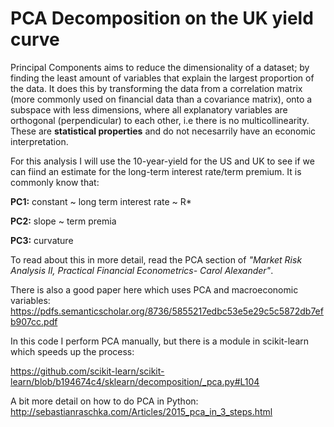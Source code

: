 # PCA Decomposition on the UK yield curve

Principal Components aims to reduce the dimensionality of a dataset; by finding the least amount of variables that explain the largest proportion of the data. It does this by transforming the data from a correlation matrix (more commonly used on financial data than a covariance matrix), onto a subspace with less dimensions, where all explanatory variables are orthogonal (perpendicular) to each other, i.e there is no multicollinearity. These are <b>statistical properties</b> and do not necesarrily have an economic interpretation.

For this analysis I will use the 10-year-yield for the US and UK to see if we can fiind an estimate for the long-term interest rate/term premium. It is commonly know that:

<b>PC1:</b> constant ~ long term interest rate ~ R*

<b>PC2:</b> slope ~ term premia

<b>PC3:</b> curvature

To read about this in more detail, read the PCA section of <i>"Market Risk Analysis II, Practical Financial Econometrics- Carol Alexander"</i>.

There is also a good paper here which uses PCA and macroeconomic variables: https://pdfs.semanticscholar.org/8736/5855217edbc53e5e29c5c5872db7efb907cc.pdf

In this code I perform PCA manually, but there is a module in scikit-learn which speeds up the process:

https://github.com/scikit-learn/scikit-learn/blob/b194674c4/sklearn/decomposition/_pca.py#L104

A bit more detail on how to do PCA in Python: http://sebastianraschka.com/Articles/2015_pca_in_3_steps.html
